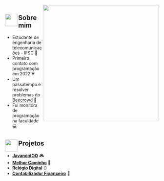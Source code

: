 
<img src="https://github.com/luizakuze/luizakuze/assets/111708035/3c97d103-8074-4391-a878-70b1a8415d49" width="380px" align="right">
<h2> <img src="https://github.com/luizakuze/luizakuze/assets/111708035/b35ab7b5-4644-47e1-a2cf-9f899f4b6e91" width="40px" align="left">  Sobre mim </h2>

- Estudante de engenharia de telecomunicações - IFSC 📡
- Primeiro contato com programação em 2022 💗
- Um passatempo é resolver problemas do [Beecrowd](https://www.beecrowd.com.br/judge/pt/profile/667397) 🐝
- Fui monitora de programação na faculdade 💻

<div align="right">
</div>

<h2> <img src="https://github.com/luizakuze/luizakuze/assets/111708035/b35ab7b5-4644-47e1-a2cf-9f899f4b6e91" width="40px" align="left"> Projetos </h2>
  
- [**JavanoidOO**](https://github.com/luizakuze/JavanoidOO) 🎮
- [**Melhor Caminho**](https://github.com/luizakuze/Melhor-Caminho) 🚗
- [**Relógio Digital**](https://github.com/luizakuze/Digital-Clock) ⏰
- [**Contabilizador Financeiro**](https://github.com/luizakuze/Contabilizador-Financeiro) 💼
